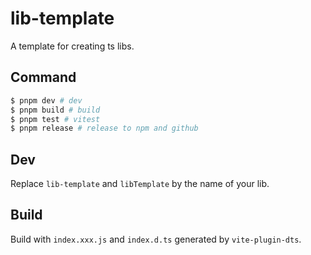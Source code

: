 # lib-template

A template for creating ts libs.

## Command

```sh
$ pnpm dev # dev
$ pnpm build # build
$ pnpm test # vitest
$ pnpm release # release to npm and github
```

## Dev

Replace `lib-template` and `libTemplate` by the name of your lib.

## Build

Build with `index.xxx.js` and `index.d.ts` generated by `vite-plugin-dts`.
